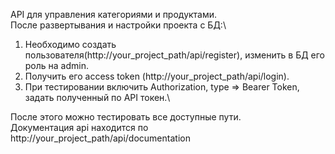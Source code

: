 API для управления категориями и продуктами.\
После развертывания и настройки проекта с БД:\
1) Необходимо создать пользователя(http://your_project_path/api/register), изменить в БД его роль на admin.
2) Получить его access token (http://your_project_path/api/login).
3) При тестировании включить Authorization, type => Bearer Token, задать полученный по API токен.\

После этого можно тестировать все доступные пути.\
Документация api находится по http://your_project_path/api/documentation

